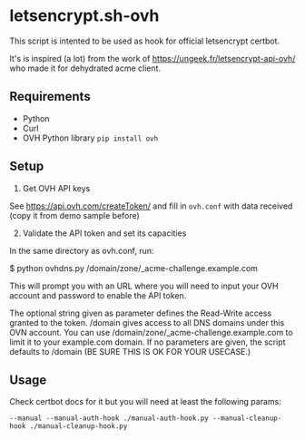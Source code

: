 # letsencrypt.sh-ovh

This script is intented to be used as hook for official letsencrypt certbot.

It's is inspired (a lot) from the work of https://ungeek.fr/letsencrypt-api-ovh/ who made it for dehydrated acme client.

## Requirements

- Python
- Curl
- OVH Python library ``pip install ovh``

## Setup

1) Get OVH API keys

See https://api.ovh.com/createToken/ and fill in `ovh.conf` with data received (copy it from demo sample before)

2) Validate the API token and set its capacities

In the same directory as ovh.conf, run:

$ python ovhdns.py /domain/zone/_acme-challenge.example.com

This will prompt you with an URL where you will need to input your OVH account and password to enable the API token. 

The optional string given as parameter defines the Read-Write access granted to the token. /domain gives access to all DNS domains under this OVN account.
You can use /domain/zone/_acme-challenge.example.com to limit it to your example.com domain.
If no parameters are given, the script defaults to /domain (BE SURE THIS IS OK FOR YOUR USECASE.)

## Usage

Check certbot docs for it but you will need at least the following params:

```
--manual --manual-auth-hook ./manual-auth-hook.py --manual-cleanup-hook ./manual-cleanup-hook.py

```

